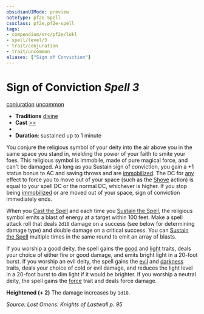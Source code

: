```yaml
---
obsidianUIMode: preview
noteType: pf2e-Spell
cssclass: pf2e,pf2e-spell
tags:
- compendium/src/pf2e/lokl
- spell/level/3
- trait/conjuration
- trait/uncommon
aliases: ["Sign of Conviction"]
---
```

# Sign of Conviction *Spell 3*   
[conjuration](rules/traits/conjuration.md "Conjuration School Trait")  [uncommon](rules/traits/uncommon.md "Uncommon Rarity Trait")  

- **Traditions** [divine](rules/traits/divine.md "Divine Tradition Trait")
- **Cast** [>>](rules/core-rulebook/chapter-9-playing-the-game.md#Actions "Two-Action") 
- 
- **Duration**: sustained up to 1 minute

You conjure the religious symbol of your deity into the air above you in the same space you stand in, wielding the power of your faith to smite your foes. This religious symbol is immobile, made of pure magical force, and can't be damaged. As long as you Sustain sign of conviction, you gain a +1 status bonus to AC and saving throws and are [immobilized](rules/conditions.md#Immobilized). The DC for [any](rules/traits/any-b1.md "Any Alignment Trait") effect to force you to move out of your space (such as the [Shove](rules/actions/shove.md) action) is equal to your spell DC or the normal DC, whichever is higher. If you stop being [immobilized](rules/conditions.md#Immobilized) or are moved out of your space, sign of conviction immediately ends.

When you [Cast the Spell](rules/actions/cast-a-spell.md) and each time you [Sustain the Spell](rules/actions/sustain-a-spell.md), the religious symbol emits a blast of energy at a target within 100 feet. Make a spell attack roll that deals `2d10` damage on a success (see below for determining damage type) and double damage on a critical success. You can [Sustain the Spell](rules/actions/sustain-a-spell.md) multiple times in the same round to emit an array of blasts.

If you worship a good deity, the spell gains the [good](rules/traits/good.md "Good Alignment Trait") and [light](rules/traits/light.md "Light Effect Trait") traits, deals your choice of either fire or good damage, and emits bright light in a 20-foot burst. If you worship an evil deity, the spell gains the [evil](rules/traits/evil.md "Evil Alignment Trait") and [darkness](rules/traits/darkness.md "Darkness Effect Trait") traits, deals your choice of cold or evil damage, and reduces the light level in a 20-foot burst to dim light if it would be brighter. If you worship a neutral deity, the spell gains the [force](rules/traits/force.md "Force Energy & Element Trait") trait and deals force damage.

**Heightened (+ 2)** The damage increases by `1d10`.

*Source: Lost Omens: Knights of Lastwall p. 95*